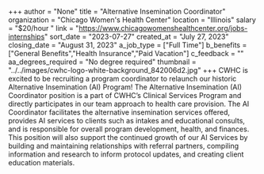 +++
author = "None"
title = "Alternative Insemination Coordinator"
organization = "Chicago Women's Health Center"
location = "Illinois"
salary = "$20/hour "
link = "https://www.chicagowomenshealthcenter.org/jobs-internships"
sort_date = "2023-07-27"
created_at = "July 27, 2023"
closing_date = "August 31, 2023"
a_job_type = ["Full Time"]
b_benefits = ["General Benefits","Health Insurance","Paid Vacation"]
c_feedback = ""
aa_degrees_required = "No degree required"
thumbnail = "../../images/cwhc-logo-white-background_842006d2.jpg"
+++
CWHC is excited to be recruiting a program coordinator to relaunch our historic Alternative Insemination (AI) Program!  The Alternative Insemination (AI) Coordinator position is a part of CWHC’s Clinical Services Program and directly participates in our team approach to health care provision. The AI Coordinator facilitates the alternative insemination services offered, provides AI services to clients such as intakes and educational consults, and is responsible for overall program development, health, and finances. This position will also support the continued growth of our AI Services by building and maintaining relationships with referral partners, compiling information and research to inform protocol updates, and creating client education materials. 